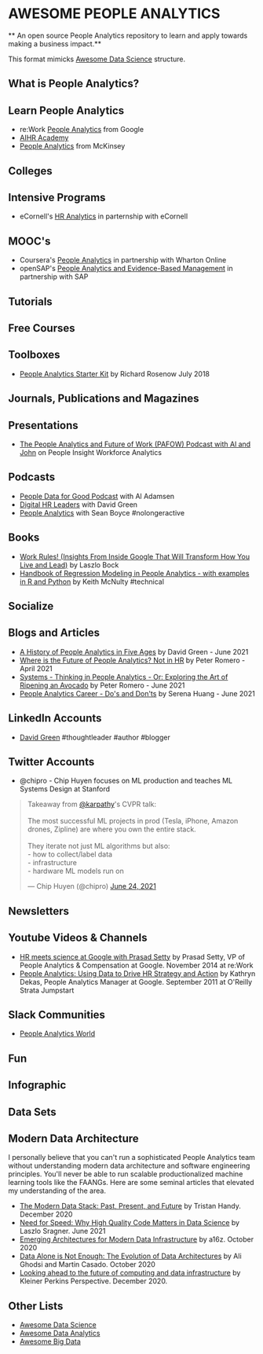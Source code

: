 # AWESOME PEOPLE ANALYTICS

** An open source People Analytics repository to learn and apply towards making a business impact.**

This format mimicks [Awesome Data Science](https://github.com/academic/awesome-datascience) structure. 

## What is People Analytics? 


## Learn People Analytics

* re:Work [People Analytics](https://rework.withgoogle.com/subjects/people-analytics/) from Google
* [AIHR Academy](https://www.aihr.com/)
* [People Analytics](https://www.mckinsey.com/solutions/orgsolutions/overview/people-analytics) from McKinsey

## Colleges


## Intensive Programs
* eCornell's [HR Analytics](https://ecornell.cornell.edu/certificates/human-resources/hr-analytics/) in parternship with eCornell

## MOOC's

* Coursera's [People Analytics](https://www.coursera.org/learn/wharton-people-analytics) in partnership with Wharton Online
* openSAP's [People Analytics and Evidence-Based Management](https://open.sap.com/courses/pa1-tl) in partnership with SAP


## Tutorials


## Free Courses


## Toolboxes

* [People Analytics Starter Kit](https://www.linkedin.com/pulse/people-analytics-starter-kit-richard-rosenow/) by Richard Rosenow July 2018

## Journals, Publications and Magazines


## Presentations

* [The People Analytics and Future of Work (PAFOW) Podcast with Al and John](https://www.peopleinsight.com/blog/the-people-analytics-and-future-of-work-pafow-podcast-with-al-and-john) on People Insight Workforce Analytics

## Podcasts

* [People Data for Good Podcast](https://podcasts.apple.com/us/podcast/people-data-for-good-podcast/id1298919862) with Al Adamsen
* [Digital HR Leaders](https://podcasts.apple.com/us/podcast/digital-hr-leaders-with-david-green/id1459322652) with David Green
* [People Analytics](https://podcasts.apple.com/us/podcast/people-analytics/id1498112650) with Sean Boyce #nolongeractive

## Books

* [Work Rules! (Insights From Inside Google That Will Transform How You Live and Lead)](https://www.amazon.com/Work-Rules-Insights-Inside-Transform/dp/1455554790/ref=sr_1_34?dchild=1&keywords=People+Analytics&qid=1624457784&sr=8-34) by Laszlo Bock
* [Handbook of Regression Modeling in People Analytics - with examples in R and Python](http://peopleanalytics-regression-book.org/) by Keith McNulty #technical

## Socialize


## Blogs and Articles

* [A History of People Analytics in Five Ages](https://www.linkedin.com/pulse/history-people-analytics-five-ages-david-green/?trk=eml-email_series_follow_newsletter_01-hero-1-title_link&midToken=AQGf--SYvrqWBQ&fromEmail=fromEmail&ut=2FKx5TglAIHFM1) by David Green - June 2021
* [Where is the Future of People Analytics? Not in HR](https://www.linkedin.com/pulse/where-future-people-analytics-hr-peter-romero/) by Peter Romero - April 2021
* [Systems - Thinking in People Analytics - Or: Exploring the Art of Ripening an Avocado](https://www.linkedin.com/pulse/systems-thinking-people-analytics-exploring-art-ripening-peter-romero/) by Peter Romero - June 2021
* [People Analytics Career - Do's and Don'ts](https://www.linkedin.com/pulse/people-analytics-career-dos-donts-serena-h-huang-ph-d-/) by Serena Huang - June 2021

## LinkedIn Accounts

* [David Green](https://www.linkedin.com/in/davidrgreen/) #thoughtleader #author #blogger

## Twitter Accounts

* @chipro - Chip Huyen focuses on ML production and teaches ML Systems Design at Stanford 

<blockquote class="twitter-tweet"><p lang="en" dir="ltr">Takeaway from <a href="https://twitter.com/karpathy?ref_src=twsrc%5Etfw">@karpathy</a>&#39;s CVPR talk:<br><br>The most successful ML projects in prod (Tesla, iPhone, Amazon drones, Zipline) are where you own the entire stack.<br><br>They iterate not just ML algorithms but also:<br>- how to collect/label data<br>- infrastructure<br>- hardware ML models run on</p>&mdash; Chip Huyen (@chipro) <a href="https://twitter.com/chipro/status/1407890489697652741?ref_src=twsrc%5Etfw">June 24, 2021</a></blockquote>

## Newsletters


## Youtube Videos & Channels

* [HR meets science at Google with Prasad Setty](https://www.youtube.com/watch?v=KY8v-O5Buyc) by Prasad Setty, VP of People Analytics & Compensation at Google. November 2014 at re:Work
* [People Analytics: Using Data to Drive HR Strategy and Action](https://www.youtube.com/watch?v=l6ISTjupi5g&t=230s) by Kathryn Dekas, People Analytics Manager at Google. September 2011 at O'Reilly Strata Jumpstart

## Slack Communities

* [People Analytics World](peopleanalytics1.slack.com)

## Fun


## Infographic


## Data Sets

## Modern Data Architecture

I personally believe that you can't run a sophisticated People Analytics team without understanding modern data architecture and software engineering principles. You'll never be able to run scalable productionalized machine learning tools like the FAANGs. Here are some seminal articles that elevated my understanding of the area. 

* [The Modern Data Stack: Past, Present, and Future](https://blog.getdbt.com/future-of-the-modern-data-stack-2/) by Tristan Handy. December 2020
* [Need for Speed: Why High Quality Code Matters in Data Science](https://laszlo.substack.com/p/need-for-speed-why-high-quality-code?utm_source=ActiveCampaign&utm_medium=email&utm_content=Engineering+MLOps&utm_campaign=MLOps+-+Newsletter+-+2021+-+06+-+20) by Laszlo Sragner. June 2021
* [Emerging Architectures for Modern Data Infrastructure](https://a16z.com/2020/10/15/the-emerging-architectures-for-modern-data-infrastructure/) by a16z. October 2020
* [Data Alone is Not Enough: The Evolution of Data Architectures](https://a16z.com/2020/10/22/data-alone-is-not-enough-the-evolution-of-data-architectures/) by Ali Ghodsi and Martin Casado. October 2020
* [Looking ahead to the future of computing and data infrastructure](https://www.kleinerperkins.com/perspectives/a-2020-perspective/) by Kleiner Perkins Perspective. December 2020. 


## Other Lists

* [Awesome Data Science](https://github.com/academic/awesome-datascience)
* [Awesome Data Analytics](https://github.com/0xnr/awesome-analytics/blob/master/README.md)
* [Awesome Big Data](https://github.com/0xnr/awesome-bigdata)
